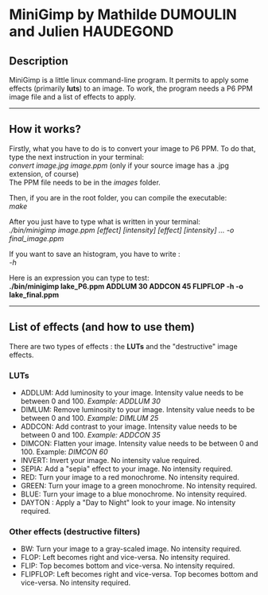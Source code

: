 # MiniGimp by Mathilde DUMOULIN and Julien HAUDEGOND

## Description

MiniGimp is a little linux command-line program. It permits to apply some effects (primarily **luts**) to an image.
To work, the program needs a P6 PPM image file and a list of effects to apply.

-----------------

## How it works?

Firstly, what you have to do is to convert your image to P6 PPM. To do that, type the next instruction in your terminal: <br/>
*convert image.jpg image.ppm* (only if your source image has a .jpg extension, of course) <br/>
The PPM file needs to be in the *images* folder.

Then, if you are in the root folder, you can compile the executable: <br/>
*make*

After you just have to type what is written in your terminal: <br/>
*./bin/minigimp image.ppm [effect] [intensity] [effect] [intensity] ... -o final_image.ppm*

If you want to save an histogram, you have to write : <br />
*-h*

Here is an expression you can type to test: <br/>
**./bin/minigimp lake_P6.ppm ADDLUM 30 ADDCON 45 FLIPFLOP -h -o lake_final.ppm**

----------------

## List of effects (and how to use them)

There are two types of effects : the **LUTs** and the "destructive" image effects.

### LUTs

* ADDLUM: Add luminosity to your image. Intensity value needs to be between 0 and 100. *Example: ADDLUM 30*
* DIMLUM: Remove luminosity to your image. Intensity value needs to be between 0 and 100. *Example: DIMLUM 25*
* ADDCON: Add contrast to your image. Intensity value needs to be between 0 and 100. *Example: ADDCON 35*
* DIMCON: Flatten your image. Intensity value needs to be between 0 and 100. Example: *DIMCON 60*
* INVERT: Invert your image. No intensity value required.
* SEPIA: Add a "sepia" effect to your image. No intensity required.
* RED: Turn your image to a red monochrome. No intensity required.
* GREEN: Turn your image to a green monochrome. No intensity required.
* BLUE: Turn your image to a blue monochrome. No intensity required.
* DAYTON : Apply a "Day to Night" look to your image. No intensity required.

### Other effects (destructive filters)

* BW: Turn your image to a gray-scaled image. No intensity required.
* FLOP: Left becomes right and vice-versa. No intensity required.
* FLIP: Top becomes bottom and vice-versa. No intensity required.
* FLIPFLOP: Left becomes right and vice-versa. Top becomes bottom and vice-versa. No intensity required.